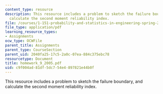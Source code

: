 ```yaml
---
content_type: resource
description: This resource includes a problem to sketch the failure boundary, and
  calculate the second moment reliability index.
file: /courses/1-151-probability-and-statistics-in-engineering-spring-2005/c9f004ad81df5dc754e4897821e44b0f_homework_9_2005.pdf
file_type: application/pdf
learning_resource_types:
- Assignments
ocw_type: OCWFile
parent_title: Assignments
parent_type: CourseSection
parent_uid: 2040fa25-17c5-2a0c-07ea-884c375ebc78
resourcetype: Document
title: homework_9_2005.pdf
uid: c9f004ad-81df-5dc7-54e4-897821e44b0f
---
```

This resource includes a problem to sketch the failure boundary, and calculate the second moment reliability index.

